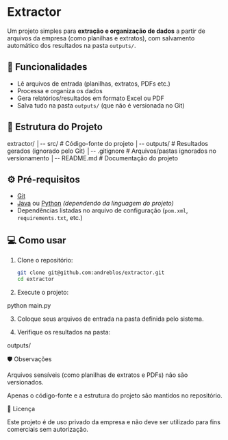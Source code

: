 # Extractor

Um projeto simples para **extração e organização de dados** a partir de arquivos da empresa (como planilhas e extratos), com salvamento automático dos resultados na pasta `outputs/`.

## 🚀 Funcionalidades
- Lê arquivos de entrada (planilhas, extratos, PDFs etc.)
- Processa e organiza os dados
- Gera relatórios/resultados em formato Excel ou PDF
- Salva tudo na pasta `outputs/` (que não é versionada no Git)

## 📂 Estrutura do Projeto
extractor/
│-- src/ # Código-fonte do projeto
│-- outputs/ # Resultados gerados (ignorado pelo Git)
│-- .gitignore # Arquivos/pastas ignorados no versionamento
│-- README.md # Documentação do projeto


## ⚙️ Pré-requisitos
- [Git](https://git-scm.com/)  
- [Java](https://www.oracle.com/java/) ou [Python](https://www.python.org/) *(dependendo da linguagem do projeto)*  
- Dependências listadas no arquivo de configuração (`pom.xml`, `requirements.txt`, etc.)

## 💻 Como usar
1. Clone o repositório:
   ```bash
   git clone git@github.com:andreblos/extractor.git
   cd extractor

2. Execute o projeto:

python main.py

3. Coloque seus arquivos de entrada na pasta definida pelo sistema.

4. Verifique os resultados na pasta:

outputs/

🛡️ Observações

Arquivos sensíveis (como planilhas de extratos e PDFs) não são versionados.

Apenas o código-fonte e a estrutura do projeto são mantidos no repositório.

📄 Licença

Este projeto é de uso privado da empresa e não deve ser utilizado para fins comerciais sem autorização.